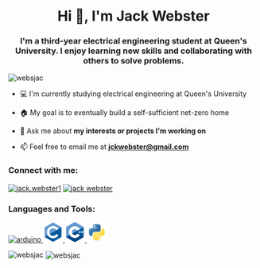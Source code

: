 <h1 align="center">Hi 👋, I'm Jack Webster</h1>
<h3 align="center">I'm a third-year electrical engineering student at Queen's University. I enjoy learning new skills and collaborating with others to solve problems.</h3>

<p align="left"> <img src="https://komarev.com/ghpvc/?username=websjac&label=Profile%20views&color=0e75b6&style=flat" alt="websjac" /> </p>

- :computer: I'm currently studying electrical engineering at Queen's University

- :house: My goal is to eventually build a self-sufficient net-zero home

- 💬 Ask me about **my interests or projects I'm working on**

- 📫 Feel free to email me at **jckwebster@gmail.com** 

<h3 align="left">Connect with me:</h3>
<p align="left">
<a href="https://linkedin.com/in/jack.webster1" target="blank"><img align="center" src="https://raw.githubusercontent.com/rahuldkjain/github-profile-readme-generator/master/src/images/icons/Social/linked-in-alt.svg" alt="jack.webster1" height="30" width="40" /></a>
<a href="https://fb.com/jack webster" target="blank"><img align="center" src="https://raw.githubusercontent.com/rahuldkjain/github-profile-readme-generator/master/src/images/icons/Social/facebook.svg" alt="jack webster" height="30" width="40" /></a>
</p>

<h3 align="left">Languages and Tools:</h3>
<p align="left"> <a href="https://www.arduino.cc/" target="_blank" rel="noreferrer"> <img src="https://cdn.worldvectorlogo.com/logos/arduino-1.svg" alt="arduino" width="40" height="40"/> </a> <a href="https://www.cprogramming.com/" target="_blank" rel="noreferrer"> <img src="https://raw.githubusercontent.com/devicons/devicon/master/icons/c/c-original.svg" alt="c" width="40" height="40"/> </a> <a href="https://www.w3schools.com/cpp/" target="_blank" rel="noreferrer"> <img src="https://raw.githubusercontent.com/devicons/devicon/master/icons/cplusplus/cplusplus-original.svg" alt="cplusplus" width="40" height="40"/> </a> <a href="https://www.python.org" target="_blank" rel="noreferrer"> <img src="https://raw.githubusercontent.com/devicons/devicon/master/icons/python/python-original.svg" alt="python" width="40" height="40"/> </a> </p>

<p><img align="left" src="https://github-readme-stats.vercel.app/api/top-langs?username=websjac&show_icons=true&locale=en&layout=compact" alt="websjac" /></p>

<p>&nbsp;<img align="center" src="https://github-readme-stats.vercel.app/api?username=websjac&show_icons=true&locale=en" alt="websjac" /></p>


